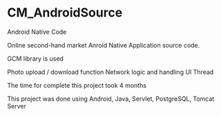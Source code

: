 # CM_AndroidSource
Android Native Code

Online second-hand market Anroid Native Application source code.

GCM library is used

Photo upload / download function
Network logic and handling UI Thread

The time for complete this project took 4 months

This project was done using Android, Java, Servlet, PostgreSQL, Tomcat Server
